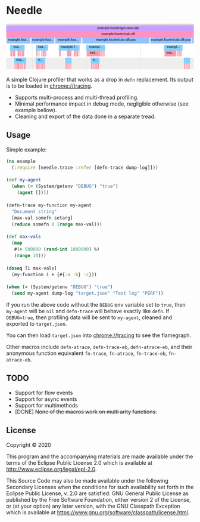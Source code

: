# Needle

![](smallshot.png)

A simple Clojure profiler that works as a drop in `defn` replacement. Its output is to be loaded in [chrome://tracing](chrome://tracing).

* Supports multi-process and multi-thread profiling.
* Minimal performance impact in debug mode, negligible otherwise (see example bellow).
* Cleaning and export of the data done in a separate tread.

## Usage

Simple example:

```clojure
(ns example
  (:require [needle.trace :refer [defn-trace dump-log]]))

(def my-agent
  (when (= (System/getenv "DEBUG") "true")
    (agent [])))

(defn-trace my-function my-agent
  "Document string"
  [max-val somefn setarg]
  (reduce somefn 0 (range max-val)))

(def max-vals
  (map
   #(+ 500000 (rand-int 1000000) %)
   (range 10)))

(doseq [i max-vals]
  (my-function i + {#{:a :b} :c}))

(when (= (System/getenv "DEBUG") "true")
  (send my-agent dump-log "target.json" "Test log" "PERF"))
```

If you run the above code without the `DEBUG` env variable set to `true`, then `my-agent` will be `nil` and `defn-trace` will behave exactly like `defn`. If `DEBUG=true`, then profiling data will be sent to `my-agent`, cleaned and exported to `target.json`.

You can then load `target.json` into [chrome://tracing](chrome://tracing) to see the flamegraph.

Other macros include `defn-atrace`, `defn-trace-eb`, `defn-atrace-eb`, and their
anonymous function equivalent `fn-trace`, `fn-atrace`, `fn-trace-eb`, `fn-atrace-eb`.

## TODO

* Support for flow events
* Support for async events
* Support for multimethods
* [DONE] ~~None of the macros work on multi arity functions.~~

## License

Copyright © 2020

This program and the accompanying materials are made available under the
terms of the Eclipse Public License 2.0 which is available at
http://www.eclipse.org/legal/epl-2.0.

This Source Code may also be made available under the following Secondary
Licenses when the conditions for such availability set forth in the Eclipse
Public License, v. 2.0 are satisfied: GNU General Public License as published by
the Free Software Foundation, either version 2 of the License, or (at your
option) any later version, with the GNU Classpath Exception which is available
at https://www.gnu.org/software/classpath/license.html.
